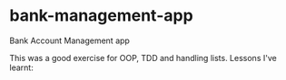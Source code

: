 # bank-management-app
Bank Account Management app

This was a good exercise for OOP, TDD and handling lists. Lessons I've learnt:

